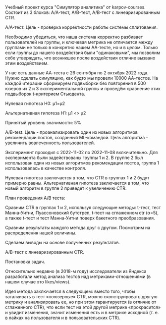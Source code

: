 Учебный проект курса "Симулятор аналитика" от karpov-courses. Состоит из 3 блоков: А/А-тест, А/В-тест, A/B-тест с линеаризированным CTR.


А/А-тест. Цель - проверка корректности работы системы сплитования. 

Необходимо убедиться, что наша система корректно разбивает пользователей на группы, и ключевая метрика не отличается между группами не только в конкретно нашем АА-тесте, но и в целом. Только если группы до нашего воздействия были "одинаковыми", мы позволим себе утверждать, что возникшее после воздействия отличие вызвано этим воздействием.

У нас есть данные АА-теста с 26 сентября по 2 октября 2022 года. Нужно сделать симуляцию, как будто мы провели 10000 АА-тестов. На каждой итерации сформируем подвыборки без повторения в 500 юзеров из 2 и 3 экспериментальной группы и проведём сравнение этих подвыборок t-критерием Стьюдента.

Нулевая гипотеза H0: μ1​=μ2

Альтернативная гипотеза H1: μ1 <> μ2

Принятый уровень значимости: 5%


A/B-test. Цель - проанализировать один из новых алгоритмов рекомендации постов, созданный ML-командой. Цель алгоритма - увеличить вовлеченность пользователей. 

Эксперимент проходил с 2022-11-02 по 2022-11-08 включительно. Для эксперимента были задействованы группы 1 и 2. В группе 2 был использован один из новых алгоритмов рекомендации постов, группа 1 использовалась в качестве контроля.

Нулевая гипотеза заключается в том, что CTR в группах 1 и 2 будут примерно равны. Альтернативная гипотеза заключается в том, что новый алгоритм в группе 2 приведет к увеличению CTR.

План проведения A/B теста:

Сравним CTR в группах 1 и 2, используя следующие методы: t-тест, тест Манна-Уитни, Пуассоновский бутстреп, t-тест на сглаженном ctr (α=5), а также t-тест и тест Манна-Уитни поверх бакетного преобразования.

Сравним результаты каждого метода друг с другом. Посмотрим на распределения нашей величины.

Сделаем выводы на основе полученных результатов.


A/B-тест с линеаризированным CTR.

Постановка задач.

Относительно недавно (в 2018-м году) исследователи из Яндекса разработали метод анализа тестов над метриками-отношениями (в нашем случае это likes/views).

Идея метода заключается в следующем: вместо того, чтобы заталкивать в тест «поюзерные» CTR, можно сконструировать другую метрику и анализировать ее, но при этом гарантируется (в отличие от сглаженного CTR), что если тест на этой другой метрике «прокрасится» и увидит изменения, значит изменения есть и в метрике исходной (т. е. в лайках на пользователя и в пользовательских CTR).

